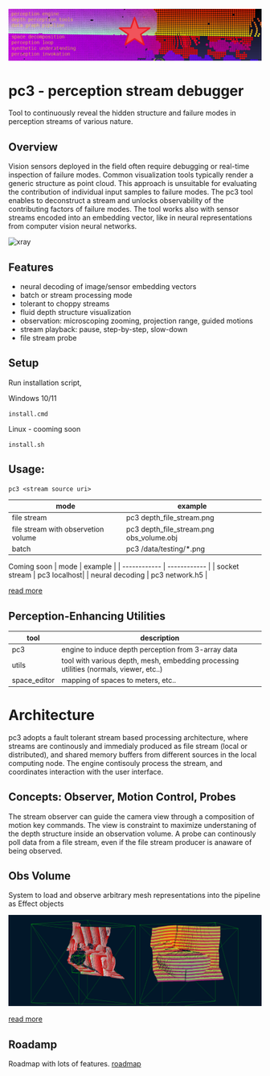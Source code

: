 ![perc3ption](/docs/perc_vision.png)

# pc3 - perception stream debugger 
Tool to continuously reveal the hidden structure and failure modes in perception streams of various nature.

## Overview
Vision sensors deployed in the field often require debugging or real-time inspection of failure modes. Common visualization tools typically render a generic structure as point cloud. This approach is unsuitable for evaluating the contribution of individual input samples to failure modes.
The pc3 tool enables to deconstruct a stream and unlocks observability of the contributing factors of failure modes. The tool works also with sensor streams encoded into an embedding vector, like in neural representations from computer vision neural networks. 

![xray](https://user-images.githubusercontent.com/10095423/103164670-27641f80-47c3-11eb-93bc-e81bda8b871d.png)

## Features
* neural decoding of image/sensor embedding vectors 
* batch or stream processing mode
* tolerant to choppy streams
* fluid depth structure visualization
* observation: microscoping zooming, projection range, guided motions
* stream playback: pause, step-by-step, slow-down
* file stream probe

## Setup
Run installation script,

Windows 10/11
```
install.cmd
```

Linux - cooming soon
```
install.sh
```


## Usage:
```
pc3 <stream source uri>
```

|  mode    | example | 
| ------------ | ------------ |
| file stream     | pc3 depth_file_stream.png |
| file stream with observetion volume | pc3 depth_file_stream.png obs_volume.obj |
| batch      | pc3 /data/testing/*.png |

Coming soon 
|  mode    | example | 
| ------------ | ------------ |
| socket stream   | pc3 localhost|
| neural decoding | pc3 network.h5 |

[read more](./docs/readme_pc3_gpu.md)

## Perception-Enhancing Utilities
| tool      | description  | 
| ------------ | ------------ |
| pc3              | engine to induce depth perception from 3-array data |
| utils        | tool with various depth, mesh, embedding processing utilities (normals, viewer, etc..) |
| space_editor | mapping of spaces to meters, etc.. |


# Architecture
pc3 adopts a fault tolerant stream based processing architecture, where streams are continously and immedialy produced as file stream (local or distributed), and shared memory buffers from different sources in the local computing node. The engine contisouly process the stream, and coordinates interaction with the user interface. 

## Concepts: Observer, Motion Control, Probes  
The stream observer can guide the camera view through a composition of motion key commands. The view is constraint to maximize understaning of the depth structure inside an observation volume. A probe can continously poll data from a file stream, even if the file stream producer is anaware of being observed. 

## Obs Volume
System to load and observe arbitrary mesh representations into the pipeline as Effect objects

![perc3ption](/docs/pc3_stream.png)



[read more](./docs/architecture.md)


## Roadamp
Roadmap with lots of features.
[roadmap](/docs/roadmap.md)





